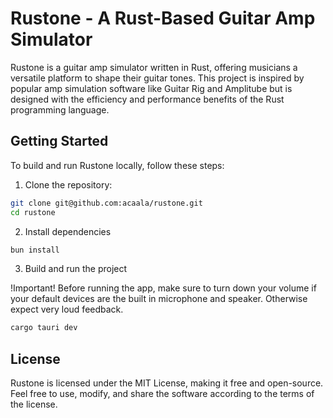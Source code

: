 # Rustone - A Rust-Based Guitar Amp Simulator

Rustone is a guitar amp simulator written in Rust, offering musicians a versatile platform to shape their guitar tones. This project is inspired by popular amp simulation software like Guitar Rig and Amplitube but is designed with the efficiency and performance benefits of the Rust programming language.

## Getting Started

To build and run Rustone locally, follow these steps:

1. Clone the repository:

```bash
git clone git@github.com:acaala/rustone.git
cd rustone
```

2. Install dependencies

```bash
bun install
```

3. Build and run the project

!Important!
Before running the app, make sure to turn down your volume if your default devices are the built in microphone and speaker. Otherwise expect very loud feedback.

```bash
cargo tauri dev
```

## License

Rustone is licensed under the MIT License, making it free and open-source. Feel free to use, modify, and share the software according to the terms of the license.
